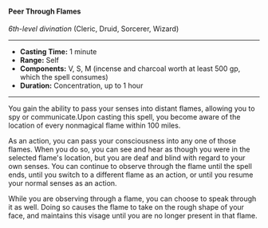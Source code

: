 #### Peer Through Flames
*6th-level divination* (Cleric, Druid, Sorcerer, Wizard)
___
- **Casting Time:** 1 minute
- **Range:** Self
- **Components:** V, S, M (incense and charcoal worth at least 500 gp, which the spell consumes)
- **Duration:** Concentration, up to 1 hour
---
You gain the ability to pass your senses into distant flames, allowing you to spy or communicate.Upon casting this spell, you become aware of the location of every nonmagical flame within 100 miles.

As an action, you can pass your consciousness into any one of those flames. When you do so, you can see and hear as though you were in the selected flame's location, but you are deaf and blind with regard to your own senses. You can continue to observe through the flame until the spell ends, until you switch to a different flame as an action, or until you resume your normal senses as an action.

While you are observing through a flame, you can choose to speak through it as well. Doing so causes the flame to take on the rough shape of your face, and maintains this visage until you are no longer present in that flame.
